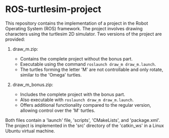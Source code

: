 # ROS-turtlesim-project

This repository contains the implementation of a project in the Robot Operating System (ROS) framework. The project involves drawing characters using the turtlesim 2D simulator. Two versions of the project are provided:

1. draw_m.zip:
   - Contains the complete project without the bonus part.
   - Executable using the command `roslaunch draw_m draw_m.launch`.
   - The turtles forming the letter 'M' are not controllable and only rotate, similar to the 'Omega' turtles.

2. draw_m_bonus.zip:
   - Includes the complete project with the bonus part.
   - Also executable with `roslaunch draw_m draw_m.launch`.
   - Offers additional functionality compared to the regular version, allowing control over the 'M' turtles.

Both files contain a 'launch' file, 'scripts', 'CMakeLists', and 'package.xml'. The project is implemented in the 'src' directory of the 'catkin_ws' in a Linux Ubuntu virtual machine.
